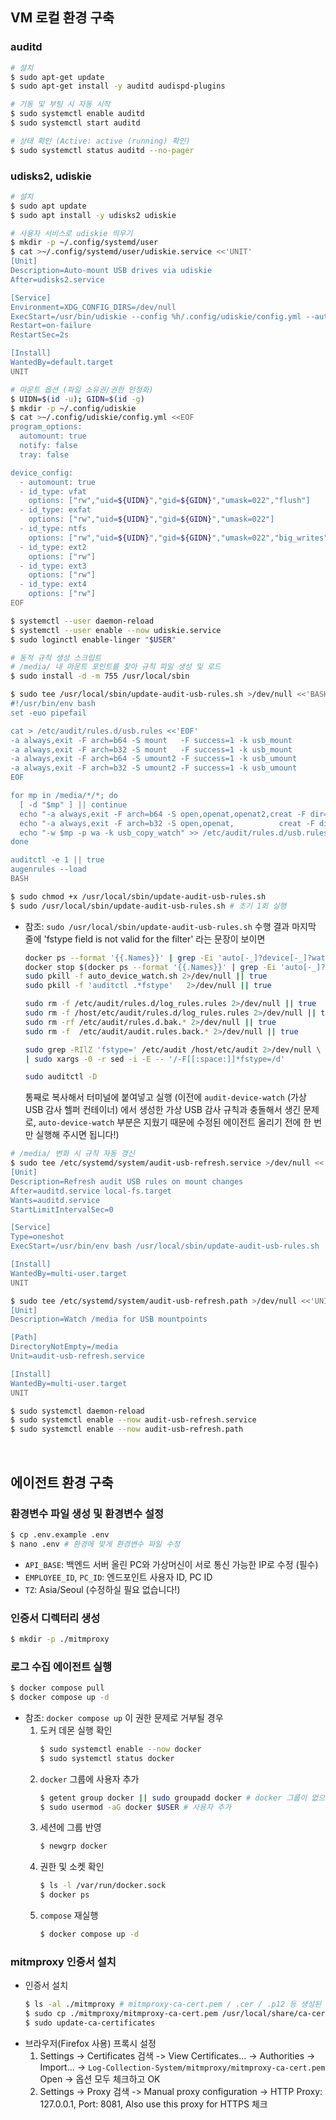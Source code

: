 ## VM 로컬 환경 구축
### auditd
```bash
# 설치
$ sudo apt-get update
$ sudo apt-get install -y auditd audispd-plugins

# 기동 및 부팅 시 자동 시작
$ sudo systemctl enable auditd
$ sudo systemctl start auditd

# 상태 확인 (Active: active (running) 확인)
$ sudo systemctl status auditd --no-pager
```

### udisks2, udiskie
```bash
# 설치
$ sudo apt update
$ sudo apt install -y udisks2 udiskie

# 사용자 서비스로 udiskie 띄우기
$ mkdir -p ~/.config/systemd/user
$ cat >~/.config/systemd/user/udiskie.service <<'UNIT'
[Unit]
Description=Auto-mount USB drives via udiskie
After=udisks2.service

[Service]
Environment=XDG_CONFIG_DIRS=/dev/null
ExecStart=/usr/bin/udiskie --config %h/.config/udiskie/config.yml --automount --no-notify --no-tray
Restart=on-failure
RestartSec=2s

[Install]
WantedBy=default.target
UNIT

# 마운트 옵션 (파일 소유권/권한 안정화)
$ UIDN=$(id -u); GIDN=$(id -g)
$ mkdir -p ~/.config/udiskie
$ cat >~/.config/udiskie/config.yml <<EOF
program_options:
  automount: true
  notify: false
  tray: false

device_config:
  - automount: true
  - id_type: vfat
    options: ["rw","uid=${UIDN}","gid=${GIDN}","umask=022","flush"]
  - id_type: exfat
    options: ["rw","uid=${UIDN}","gid=${GIDN}","umask=022"]
  - id_type: ntfs
    options: ["rw","uid=${UIDN}","gid=${GIDN}","umask=022","big_writes"]
  - id_type: ext2
    options: ["rw"]
  - id_type: ext3
    options: ["rw"]
  - id_type: ext4
    options: ["rw"]
EOF

$ systemctl --user daemon-reload
$ systemctl --user enable --now udiskie.service
$ sudo loginctl enable-linger "$USER"
```

```bash
# 동적 규칙 생성 스크립트
# /media/ 내 마운트 포인트를 찾아 규칙 파일 생성 및 로드
$ sudo install -d -m 755 /usr/local/sbin

$ sudo tee /usr/local/sbin/update-audit-usb-rules.sh >/dev/null <<'BASH'
#!/usr/bin/env bash
set -euo pipefail

cat > /etc/audit/rules.d/usb.rules <<'EOF'
-a always,exit -F arch=b64 -S mount   -F success=1 -k usb_mount
-a always,exit -F arch=b32 -S mount   -F success=1 -k usb_mount
-a always,exit -F arch=b64 -S umount2 -F success=1 -k usb_umount
-a always,exit -F arch=b32 -S umount2 -F success=1 -k usb_umount
EOF

for mp in /media/*/*; do
  [ -d "$mp" ] || continue
  echo "-a always,exit -F arch=b64 -S open,openat,openat2,creat -F dir=$mp -k usb_copy_watch" >> /etc/audit/rules.d/usb.rules
  echo "-a always,exit -F arch=b32 -S open,openat,          creat -F dir=$mp -k usb_copy_watch" >> /etc/audit/rules.d/usb.rules
  echo "-w $mp -p wa -k usb_copy_watch" >> /etc/audit/rules.d/usb.rules
done

auditctl -e 1 || true
augenrules --load
BASH

$ sudo chmod +x /usr/local/sbin/update-audit-usb-rules.sh
$ sudo /usr/local/sbin/update-audit-usb-rules.sh # 초기 1회 실행
```
- 참조: `sudo /usr/local/sbin/update-audit-usb-rules.sh` 수행 결과 마지막 줄에 'fstype field is not valid for the filter' 라는 문장이 보이면
  ```bash
  docker ps --format '{{.Names}}' | grep -Ei 'auto[-_]?device[-_]?watch' >/dev/null && \
  docker stop $(docker ps --format '{{.Names}}' | grep -Ei 'auto[-_]?device[-_]?watch') || true
  sudo pkill -f auto_device_watch.sh 2>/dev/null || true
  sudo pkill -f 'auditctl .*fstype'   2>/dev/null || true
  
  sudo rm -f /etc/audit/rules.d/log_rules.rules 2>/dev/null || true
  sudo rm -f /host/etc/audit/rules.d/log_rules.rules 2>/dev/null || true
  sudo rm -rf /etc/audit/rules.d.bak.* 2>/dev/null || true
  sudo rm -f  /etc/audit/audit.rules.back.* 2>/dev/null || true
  
  sudo grep -RIlZ 'fstype=' /etc/audit /host/etc/audit 2>/dev/null \
  | sudo xargs -0 -r sed -i -E -- '/-F[[:space:]]*fstype=/d'
  
  sudo auditctl -D
  ```
  통째로 복사해서 터미널에 붙여넣고 실행 (이전에 `audit-device-watch` (가상 USB 감사 헬퍼 컨테이너) 에서 생성한 가상 USB 감사 규칙과 충돌해서 생긴 문제로, `auto-device-watch` 부분은 지웠기 때문에 수정된 에이전트 올리기 전에 한 번만 실행해 주시면 됩니다!)

```bash
# /media/ 변화 시 규칙 자동 갱신
$ sudo tee /etc/systemd/system/audit-usb-refresh.service >/dev/null <<'UNIT'
[Unit]
Description=Refresh audit USB rules on mount changes
After=auditd.service local-fs.target
Wants=auditd.service
StartLimitIntervalSec=0

[Service]
Type=oneshot
ExecStart=/usr/bin/env bash /usr/local/sbin/update-audit-usb-rules.sh

[Install]
WantedBy=multi-user.target
UNIT

$ sudo tee /etc/systemd/system/audit-usb-refresh.path >/dev/null <<'UNIT'
[Unit]
Description=Watch /media for USB mountpoints

[Path]
DirectoryNotEmpty=/media
Unit=audit-usb-refresh.service

[Install]
WantedBy=multi-user.target
UNIT

$ sudo systemctl daemon-reload
$ sudo systemctl enable --now audit-usb-refresh.service
$ sudo systemctl enable --now audit-usb-refresh.path
```

<br />

## 에이전트 환경 구축
### 환경변수 파일 생성 및 환경변수 설정
```bash
$ cp .env.example .env
$ nano .env # 환경에 맞게 환경변수 파일 수정
```
- `API_BASE`: 백엔드 서버 올린 PC와 가상머신이 서로 통신 가능한 IP로 수정 (필수)
- `EMPLOYEE_ID`, `PC_ID`: 엔드포인트 사용자 ID, PC ID
- `TZ`: Asia/Seoul (수정하실 필요 없습니다!)

### 인증서 디렉터리 생성
```bash
$ mkdir -p ./mitmproxy
```

### 로그 수집 에이전트 실행
```bash
$ docker compose pull
$ docker compose up -d
```
- 참조: `docker compose up` 이 권한 문제로 거부될 경우
  1. 도커 데몬 실행 확인
     ```bash
     $ sudo systemctl enable --now docker
     $ sudo systemctl status docker
     ```
  2. `docker` 그룹에 사용자 추가
     ```bash
     $ getent group docker || sudo groupadd docker # docker 그룹이 없으면 생성
     $ sudo usermod -aG docker $USER # 사용자 추가
     ```
  3. 세션에 그룹 반영
     ```bash
     $ newgrp docker
     ```
  4. 권한 및 소켓 확인
     ```bash
     $ ls -l /var/run/docker.sock
     $ docker ps
     ```
  5. `compose` 재실행
     ```bash
     $ docker compose up -d
     ```

### mitmproxy 인증서 설치
- 인증서 설치
  ```bash
  $ ls -al ./mitmproxy # mitmproxy-ca-cert.pem / .cer / .p12 등 생성된 것 확인
  $ sudo cp ./mitmproxy/mitmproxy-ca-cert.pem /usr/local/share/ca-certificates/mitmproxy.crt
  $ sudo update-ca-certificates
  ```
- 브라우저(Firefox 사용) 프록시 설정
    1. Settings -> Certificates 검색 -> View Certificates... -> Authorities -> Import... -> `Log-Collection-System/mitmproxy/mitmproxy-ca-cert.pem` Open -> 옵션 모두 체크하고 OK
    2. Settings -> Proxy 검색 -> Manual proxy configuration -> HTTP Proxy: 127.0.0.1, Port: 8081, Also use this proxy for HTTPS 체크
